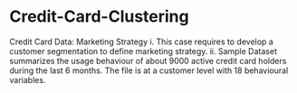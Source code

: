 # Credit-Card-Clustering
Credit Card Data: Marketing Strategy i. This case requires to develop a customer segmentation to define marketing strategy. ii. Sample Dataset summarizes the usage behaviour of about 9000 active credit card holders during the last 6 months. The file is at a customer level with 18 behavioural variables.
